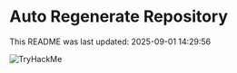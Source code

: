 # Auto Regenerate Repository

This README was last updated: 2025-09-01 14:29:56

 ![TryHackMe](https://tryhackme.com/badge/533634)